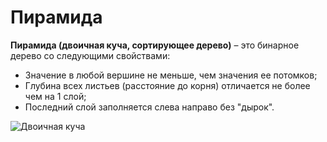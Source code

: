 # Пирамида

**Пирамида  (двоичная куча, сортирующее дерево)** – это бинарное дерево со следующими свойствами:
* Значение в любой вершине не меньше, чем значения ее потомков;
* Глубина всех листьев (расстояние до корня) отличается не более чем на 1 слой;
* Последний слой заполняется слева направо без "дырок".

![Двоичная куча](https://upload.wikimedia.org/wikipedia/commons/thumb/0/07/%D0%A1%D0%BE%D1%80%D1%82%D0%B8%D1%80%D1%83%D1%8E%D1%89%D0%B5%D0%B5_%D0%B4%D0%B5%D1%80%D0%B5%D0%B2%D0%BE.svg/300px-%D0%A1%D0%BE%D1%80%D1%82%D0%B8%D1%80%D1%83%D1%8E%D1%89%D0%B5%D0%B5_%D0%B4%D0%B5%D1%80%D0%B5%D0%B2%D0%BE.svg.png)